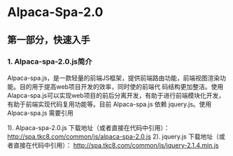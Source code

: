 # Alpaca-Spa-2.0

## 第一部分，快速入手

### 1.  Alpaca-spa-2.0.js简介

Alpaca-spa.js，是一款轻量的前端JS框架，提供前端路由功能，前端视图渲染功能。目的用于提高web项目开发的效率，同时使的前端代
码结构更加整洁。使用Alapca-spa.js可以实现web项目的前后分离开发，有助于进行前端模块化开发，有助于前端实现代码复用功能等。目前
Alpaca-spa.js 依赖 jquery.js。使用Alpaca-spa.js 需要引用

1). Alpaca-spa-2.0.js  下载地址（或者直接在代码中引用）：   http://spa.tkc8.com/common/js/alpaca-spa-2.0.js
2). jquery.js          下载地址（或者直接在代码中引用）：   http://spa.tkc8.com/common/js/jquery-2.1.4.min.js